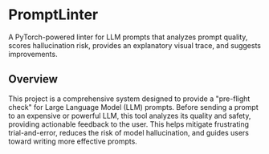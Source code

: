 # PromptLinter

A PyTorch-powered linter for LLM prompts that analyzes prompt quality, scores hallucination risk, provides an explanatory visual trace, and suggests improvements.

## Overview

This project is a comprehensive system designed to provide a "pre-flight check" for Large Language Model (LLM) prompts. Before sending a prompt to an expensive or powerful LLM, this tool analyzes its quality and safety, providing actionable feedback to the user. This helps mitigate frustrating trial-and-error, reduces the risk of model hallucination, and guides users toward writing more effective prompts.
